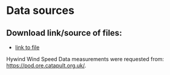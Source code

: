 # Data sources

## Download link/source of files:
- [link to file](testlink.de) 

Hywind Wind Speed Data measurements were requested from: https://pod.ore.catapult.org.uk/.
